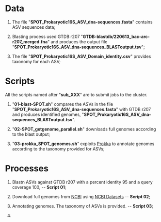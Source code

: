 # Data

1. The file "**SPOT_Prokaryotic16S_ASV_dna-sequences.fasta**" contains ASV sequences data;

2. Blasting process used GTDB r207 "**GTDB-blastdb/220613_bac-arc-r207_merged.fna**" and produces the output file "**SPOT_Prokaryotic16S_ASV_dna-sequences_BLASToutput.tsv**";

3. The file "**SPOT_Prokaryotic16S_ASV_Domain_identity.csv**" provides taxonomy for each ASV;



# Scripts

All the scripts named after "**sub_XXX**" are to submit jobs to the cluster.

1. "**01-blast-SPOT.sh**" compares the ASVs in the file "**SPOT_Prokaryotic16S_ASV_dna-sequences.fasta**" with GTDB r207 and produces identified genomes, "**SPOT_Prokaryotic16S_ASV_dna-sequences_BLASToutput.tsv**".

2. "**02-SPOT_getgenome_parallel.sh**" downloads full genomes according to the blast output;

3. "**03-prokka_SPOT_genomes.sh**" exploits [Prokka](https://github.com/tseemann/prokka) to annotate genomes according to the taxonomy provided for ASVs; 


# Processes

1. Blastn ASVs against GTDB r207 with a percent identity 95 and a query coverage 100, -- **Script 01**;

2. Download full genomes from [NCBI](https://www.ncbi.nlm.nih.gov/) using [NCBI Datasets](https://www.ncbi.nlm.nih.gov/datasets/) -- **Script 02**;

3. Annotating genomes. The taxonomy of ASVs is provided. -- **Script 03**;

4. 
